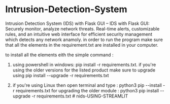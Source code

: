 # Intrusion-Detection-System
Intrusion Detection System (IDS) with Flask GUI – IDS with Flask GUI: Securely monitor, analyze network threats. Real-time alerts, customizable rules, and an intuitive web interface for efficient security management which detects any network anamoly. in order to run the program make sure that all the elements in the requirement.txt are installed in your computer. 

to install all the elements eith the simple command :

1) using powershell in windows: pip install -r requirements.txt. if you're using the older versions for the listed product make sure to upgrade using pip install --upgrade -r requirements.txt

2) if you're using Linux then open terminal and type : python3 pip --install -r requirements.txt
   for upgrading the older module : python3 pip install --upgrade -r requirements.txt 
 
 #   n i d s - U S I N G - S T R E A M L I T 
 
 
